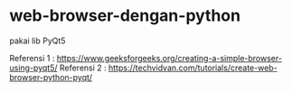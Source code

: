 # web-browser-dengan-python
pakai lib PyQt5

Referensi 1 : https://www.geeksforgeeks.org/creating-a-simple-browser-using-pyqt5/
Referensi 2 : https://techvidvan.com/tutorials/create-web-browser-python-pyqt/
